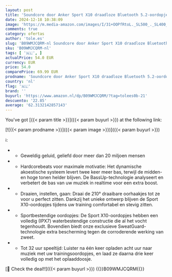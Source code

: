 ```yaml
---
layout: post
title: 'Soundcore door Anker Sport X10 draadloze Bluetooth 5.2-oordopjes  draaibare oorhaakjes  diepe bas  IPX7-waterdicht  zweetbestendig  32 u afspelen  snelladen  sportoordopjes  gym  hardlopen'
date: 2024-12-18 10:38:09
image: 'https://m.media-amazon.com/images/I/31+OOPfRtoL._SL500_._SL400_.jpg'
comments: true
category: ofertas
author: 'tole.es'
slug: 'B09WMJCQRM-nl Soundcore door Anker Sport X10 draadloze Bluetooth...'
sku: 'B09WMJCQRM-nl'
tags: [ '🇳🇱', ]
actualPrice: 54.0 EUR
currency: EUR
price: 54.0
comparePrice: 69.99 EUR
prodname: 'Soundcore door Anker Sport X10 draadloze Bluetooth 5.2-oordopjes  draaibare oorhaakjes  diepe bas  IPX7-waterdicht  zweetbestendig  32 u afspelen  snelladen  sportoordopjes  gym  hardlopen'
country: 'nl'
flag: '🇳🇱'
brand: ''
buyurl: 'https://www.amazon.nl/dp/B09WMJCQRM/?tag=tolees0b-21'
descuento: '22.85'
average: '62.3132142857143'
---
```


You've got [{{< param title >}}]({{< param buyurl >}}) at the following link:

[![{{< param prodname >}}]({{< param image >}})]({{< param buyurl >}})

ℹ️:

- - Geweldig geluid, geliefd door meer dan 20 miljoen mensen
- - Hardcorebeats voor maximale motivatie: Het dynamische akoestische systeem levert twee keer meer bas, terwijl de midden- en hoge tonen helder blijven. De BassUp-technologie analyseert en verbetert de bas van uw muziek in realtime voor een extra boost.
- - Draaien, instellen, gaan: Draai de 210° draaibare oorhaakjes tot ze voor u perfect zitten. Dankzij het unieke ontwerp blijven de Sport X10-oordopjes tijdens uw training comfortabel en stevig zitten.
- - Sportbestendige oordopjes: De Sport X10-oordopjes hebben een volledig (IPX7) waterbestendige constructie die al het vocht tegenhoudt. Bovendien biedt onze exclusieve SweatGuard-technologie extra bescherming tegen de corroderende werking van zweet.
- - Tot 32 uur speeltijd: Luister na één keer opladen acht uur naar muziek met uw trainingsoordopjes, en laad ze daarna drie keer volledig op met het oplaaddoosje.

[🛒 Check the deal!!]({{< param buyurl >}})
{{<world>}}B09WMJCQRM{{</world>}}
